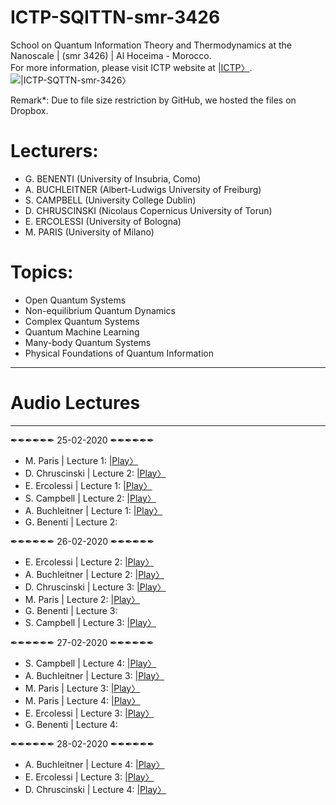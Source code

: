 # ICTP-SQITTN-smr-3426
School on Quantum Information Theory and Thermodynamics at the Nanoscale | (smr 3426) | Al Hoceima - Morocco.  
For more information, please visit ICTP website at [|ICTP〉](http://indico.ictp.it/event/9023/).
![|ICTP-SQTTN-smr-3426〉](https://raw.githubusercontent.com/etriZiko/ICTP-SQTTN-smr-3426/master/SQITTN.png) 

Remark*: Due to file size restriction by GitHub, we hosted the files on Dropbox.


# Lecturers:
- G. BENENTI (University of Insubria, Como)
- A. BUCHLEITNER (Albert-Ludwigs University of Freiburg)
- S. CAMPBELL (University College Dublin)
- D. CHRUSCINSKI (Nicolaus Copernicus University of Torun)
- E. ERCOLESSI (University of Bologna)
- M. PARIS (University of Milano)

# Topics:
- Open Quantum Systems
- Non-equilibrium Quantum Dynamics
- Complex Quantum Systems
- Quantum Machine Learning
- Many-body Quantum Systems
- Physical Foundations of Quantum Information
-----------------------------------------------------------------------------
#                                  Audio Lectures
-----------------------------------------------------------------------------
✒✒✒✒✒✒ 25-02-2020 ✒✒✒✒✒✒


- M. Paris | Lecture 1:  [|Play〉](https://www.dropbox.com/s/vxwrtwvrtrzj86p/ICTP-SQITTN-M.%20Paris_L1.mp3?dl=0)
- D. Chruscinski | Lecture 2:  [|Play〉](https://www.dropbox.com/s/a250hzgeu602jn2/ICTP-SQITTN-D.%20Chruscinski_L2.mp3?dl=0)
- E. Ercolessi | Lecture 1: [|Play〉](https://www.dropbox.com/s/zk97fir2iociu09/ICTP-SQITTN-E.%20Ercolessi_L1.mp3?dl=0)
- S. Campbell | Lecture 2: [|Play〉](https://www.dropbox.com/s/b3n9nfb5knwhmsi/ICTP-SQITTN-S.%20Campbell_L2.mp3?dl=0)
- A. Buchleitner | Lecture 1:  [|Play〉](https://www.dropbox.com/s/fjlgipuw822lt82/ICTP-SQITTN-A.%20Buchleitner_L1.mp3?dl=0)
- G. Benenti | Lecture 2: 


✒✒✒✒✒✒ 26-02-2020 ✒✒✒✒✒✒


- E. Ercolessi | Lecture 2: [|Play〉](https://www.dropbox.com/s/1wc59cxgk7rvmoi/ICTP-SQITTN-E.%20Ercolessi_L2.mp3?dl=0)
- A. Buchleitner | Lecture 2:  [|Play〉](https://www.dropbox.com/s/qahn7u3120v8dcx/ICTP-SQITTN-A.%20Buchleitner_L2.mp3?dl=0)
- D. Chruscinski | Lecture 3:  [|Play〉](https://www.dropbox.com/s/oepzeyskwm85wv5/ICTP-SQITTN-D.%20Chruscinski_L3.mp3?dl=0)
- M. Paris | Lecture 2:  [|Play〉](https://www.dropbox.com/s/a29jcryf75q56qs/ICTP-SQITTN-M.%20Paris_L2.mp3?dl=0)
- G. Benenti | Lecture 3: 
- S. Campbell | Lecture 3: [|Play〉](https://www.dropbox.com/s/k6gze2i0o14ku9d/ICTP-SQITTN-S.%20Campbell_L3.mp3?dl=0)


✒✒✒✒✒✒ 27-02-2020 ✒✒✒✒✒✒


- S. Campbell | Lecture 4: [|Play〉](https://www.dropbox.com/s/gsuui0zlc1op2ga/ICTP-SQITTN-M.%20Paris_L4.mp3?dl=0)
- A. Buchleitner | Lecture 3: [|Play〉](https://www.dropbox.com/s/21u2z4s28s54xl9/ICTP-SQITTN-A.%20Buchleitner_L3.mp3?dl=0)
- M. Paris | Lecture 3:  [|Play〉](https://www.dropbox.com/s/tkdoaarpz5ywlfx/ICTP-SQITTN-M.%20Paris_L3.mp3?dl=0)
- M. Paris | Lecture 4:  [|Play〉](https://www.dropbox.com/s/gsuui0zlc1op2ga/ICTP-SQITTN-M.%20Paris_L4.mp3?dl=0)
- E. Ercolessi | Lecture 3: [|Play〉](https://www.dropbox.com/s/1njddhybaeery33/ICTP-SQITTN-E.%20Ercolessi_L3.mp3?dl=0)
- G. Benenti | Lecture 4: 


✒✒✒✒✒✒ 28-02-2020 ✒✒✒✒✒✒


- A. Buchleitner | Lecture 4: [|Play〉](https://www.dropbox.com/s/19v5md57g6shrom/ICTP-SQITTN-A.%20Buchleitner_L4.mp3?dl=0)
- E. Ercolessi | Lecture 3: [|Play〉](https://www.dropbox.com/s/5hyftfvm02sir7d/ICTP-SQITTN-E.%20Ercolessi_L4.mp3?dl=0)
- D. Chruscinski | Lecture 4: [|Play〉](https://www.dropbox.com/s/85q8l4libzvgyh9/ICTP-SQITTN-D.%20Chruscinski_L4.mp3?dl=0)
